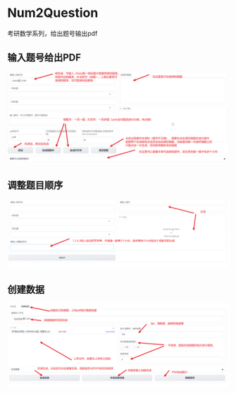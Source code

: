 # Num2Question
考研数学系列，给出题号输出pdf


## 输入题号给出PDF
![Num2Ques](./Photo/Num2Ques.png)



## 调整题目顺序

![AdjustQuestion](./Photo/AdjustQuestion.png)


## 创建数据

![CreateQuestion](./Photo/CreateData.png)

